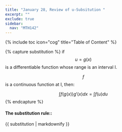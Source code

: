 ```yaml
---
title: "January 28, Review of u-Subsitution "
excerpt: ""
exclude: true
sidebar:
  nav: "MTH142"
---
```

{% include toc icon="cog" title="Table of Content" %}


{% capture substitution %}
if $$ u = g(x) $$ is a differentiable function whose range is an interval I.

$$ f $$ is a continuous function at I, then:

$$ \int f(g(x))g'(x)dx = \int f(u)du $$
{% endcapture %}



<div class="notice--success">
  <h4>The substitution rule::</h4>
  {{ substitution | markdownify }}
</div>
